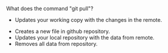 What does the command "git pull"?
+ Updates your working copy with the changes in the remote.
* Creates a new file in github repository.
* Updates your local repository with the data from remote.
* Removes all data from repository.
